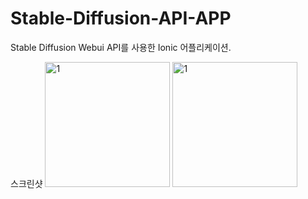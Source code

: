 # Stable-Diffusion-API-APP
 
Stable Diffusion Webui API를 사용한 Ionic 어플리케이션.

스크린샷
<img src="https://github.com/jeong-jimin-github/Stable-Diffusion-API-APP/assets/95138574/8ee1e98d-902c-4349-93c7-e00b5adb946c" alt="1" width="200"/>
<img src="https://github.com/jeong-jimin-github/Stable-Diffusion-API-APP/assets/95138574/376f94db-38cf-44b0-bc08-de46feaf4e24" alt="1" width="200"/>
